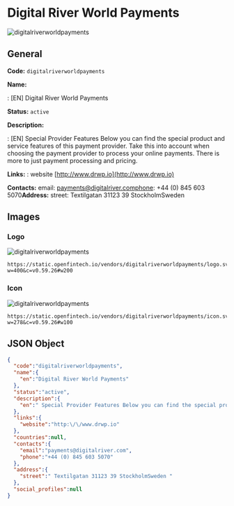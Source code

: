 
# Digital River World Payments 
![digitalriverworldpayments](https://static.openfintech.io/vendors/digitalriverworldpayments/logo.svg?w=400&c=v0.59.26#w200)  

## General 
 
**Code:** `digitalriverworldpayments` 
 
**Name:** 
 
:	[EN] Digital River World Payments 
 
**Status:** `active` 
 
**Description:** 
 
: [EN]  Special Provider Features Below you can find the special product and service features of this payment provider. Take this into account when choosing the payment provider to process your online payments. There is more to just payment processing and pricing.  
 
**Links:** 
: website [http://www.drwp.io](http://www.drwp.io) 
 
**Contacts:** 
email: payments@digitalriver.comphone: +44 (0) 845 603 5070**Address:** 
street:  Textilgatan 31123 39 StockholmSweden  

## Images 

### Logo 
 
![digitalriverworldpayments](https://static.openfintech.io/vendors/digitalriverworldpayments/logo.svg?w=400&c=v0.59.26#w200)  

```
https://static.openfintech.io/vendors/digitalriverworldpayments/logo.svg?w=400&c=v0.59.26#w200
```  

### Icon 
 
![digitalriverworldpayments](https://static.openfintech.io/vendors/digitalriverworldpayments/icon.svg?w=278&c=v0.59.26#w100)  

```
https://static.openfintech.io/vendors/digitalriverworldpayments/icon.svg?w=278&c=v0.59.26#w100
```  

## JSON Object 

```json
{
  "code":"digitalriverworldpayments",
  "name":{
    "en":"Digital River World Payments"
  },
  "status":"active",
  "description":{
    "en":" Special Provider Features Below you can find the special product and service\u00a0features of this payment provider. Take this into account when choosing the payment provider to process your online payments. There is more to just payment processing and pricing. "
  },
  "links":{
    "website":"http:\/\/www.drwp.io"
  },
  "countries":null,
  "contacts":{
    "email":"payments@digitalriver.com",
    "phone":"+44 (0) 845 603 5070"
  },
  "address":{
    "street":" Textilgatan 31123 39 StockholmSweden "
  },
  "social_profiles":null
}
```  
